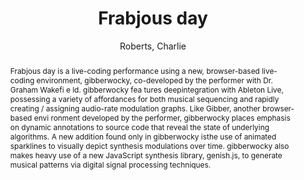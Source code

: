 --- 
title: "Frabjous day" 
abstract: "Frabjous day is a live-coding performance using a new, browser-based live-coding environment, gibberwocky, co-developed by the performer with Dr. Graham Wakefi e ld. gibberwocky fea tures deepintegration with Ableton Live, possessing a variety of affordances for both musical sequencing and rapidly creating / assigning audio-rate modulation graphs. Like Gibber, another browser-based envi ronment developed by the performer, gibberwocky places emphasis on dynamic annotations to source code that reveal the state of underlying algorithms. A new addition found only in gibberwocky isthe use of animated sparklines to visually depict synthesis modulations over time. gibberwocky also makes heavy use of a new JavaScript synthesis library, genish.js, to generate musical patterns via digital signal processing techniques." 
address: "London" 
author: "Roberts, Charlie"
webAuthor: "Charlie Roberts" 
booktitle: "Proceedings of the International Web Audio Conference" 
editor: "Thalmann, Florian and Ewert, Sebastian" 
month: "Proceedings of the International Web Audio Conference"
pages: "undefined" 
publisher: "Queen Mary University of London" 
series: "WAC '17"
type: "Performance"  
year: "2017" 
id: "2017_EA_75" 
tags: year2017
media: none 
pdflink: /_data/papers/pdf/2017/2017_75.pdf
ISSN: 2663-5844
---